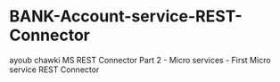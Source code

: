 # BANK-Account-service-REST-Connector
ayoub chawki MS REST Connector
Part 2 - Micro services - First Micro service REST Connector
